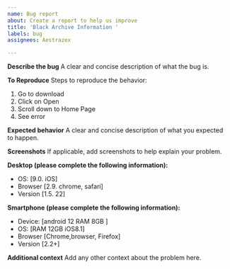 ```yaml
---
name: Bug report
about: Create a report to help us improve
title: 'Black Archive Information '
labels: bug
assignees: Aestrazex

---
```


**Describe the bug**
A clear and concise description of what the bug is.

**To Reproduce**
Steps to reproduce the behavior:
1. Go to download 
2. Click on Open
3. Scroll down to Home Page
4. See error

**Expected behavior**
A clear and concise description of what you expected to happen.

**Screenshots**
If applicable, add screenshots to help explain your problem.

**Desktop (please complete the following information):**
 - OS: [9.0. iOS]
 - Browser [2.9. chrome, safari]
 - Version [1.5. 22]

**Smartphone (please complete the following information):**
 - Device: [android 12 RAM 8GB ]
 - OS: [RAM 12GB iOS8.1]
 - Browser [Chrome,browser, Firefox]
 - Version [2.2+]

**Additional context**
Add any other context about the problem here.
